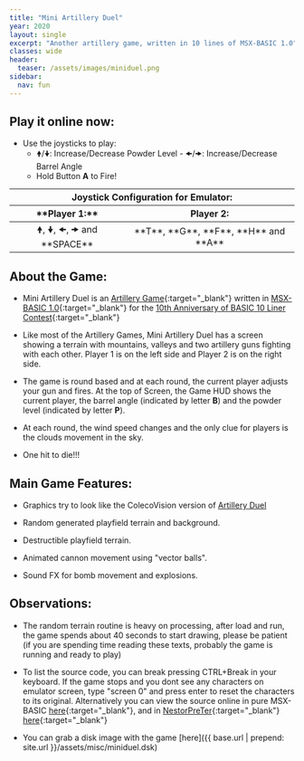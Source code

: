 ```yaml
---
title: "Mini Artillery Duel"
year: 2020
layout: single
excerpt: "Another artillery game, written in 10 lines of MSX-BASIC 1.0"
classes: wide
header:
  teaser: /assets/images/miniduel.png
sidebar:
  nav: fun
---
```


##  Play it online now:

* Use the joysticks to play:
  * &#x1F81D;/&#x1F81F;: Increase/Decrease Powder Level - &#x1F81C;/&#x1F81E;: Increase/Decrease Barrel Angle
  * Hold Button **A** to Fire!

<div id="wmsx" style="text-align: center; margin: 0 auto 0 auto; horizontal-align:middle;">
  <div id="keys">
    <table style="text-align: center; margin: 0 auto 0 auto; horizontal-align:middle; display: initial;">
      <thead>
        <tr>
          <th style="text-align: center;" class="header" colspan="2">Joystick Configuration for Emulator:</th>
        </tr>
        <tr>
          <th style="text-align: center;" class="header" markdown="span">**Player 1:**</th>
          <th style="text-align: center;" class="header" markdown="span">Player 2:</th>
        </tr>
      </thead>
      <tr>
        <td style="text-align: center;" markdown="span">&#x1F81D;, &#x1F81F;, &#x1F81C;, &#x1F81E; and **SPACE**</td>
        <td style="text-align: center;" markdown="span">**T**, **G**, **F**, **H** and **A**</td>
      </tr>
    </table>
  </div>
  <div id="wmsx-screen" style="box-shadow: 2px 2px 10px rgba(0, 0, 0, .7);"></div>
</div>

<script src="{{ base.url | prepend: site.url }}/assets/js/wmsx.js">
</script>
<script>
    WMSX.MACHINE = "MSX1";
    WMSX.DISKA_URL = "{{ base.url | prepend: site.url }}/assets/misc/miniduel.dsk";
    WMSX.BASIC_RUN = "miniduel.bas";
    WMSX.JOYKEYS_MODE = 2;
</script>

## About the Game:

* Mini Artillery Duel is an [Artillery Game](https://en.wikipedia.org/wiki/Artillery_game){:target="_blank"} written in [MSX-BASIC 1.0](https://en.wikipedia.org/wiki/MSX_BASIC){:target="_blank"} for the [10th Anniversary of BASIC 10 Liner Contest](https://gkanold.wixsite.com/homeputerium){:target="_blank"}

* Like most of the Artillery Games, Mini Artillery Duel has a screen showing a terrain with mountains, valleys and two artillery guns fighting with each other. Player 1 is on the left side and Player 2 is on the right side.

* The game is round based and at each round, the current player adjusts your gun and fires. At the top of Screen, the Game HUD shows the current player, the barrel angle (indicated by letter **B**) and the powder level (indicated by letter **P**).

* At each round, the wind speed changes and the only clue for players is the clouds movement in the sky.

* One hit to die!!!

## Main Game Features:

* Graphics try to look like the ColecoVision version of [Artillery Duel](https://www.youtube.com/watch?v=pbw9qYPxxvQ)

* Random generated playfield terrain and background.

* Destructible playfield terrain.

* Animated cannon movement using "vector balls".

* Sound FX for bomb movement and explosions.

## Observations:

* The random terrain routine is heavy on processing, after load and run, the game spends about 40 seconds to start drawing, please be patient (if you are spending time reading these texts, probably the game is running and ready to play)

* To list the source code, you can break pressing CTRL+Break in your keyboard. If the game stops and you dont see any characters on emulator screen, type "screen 0" and press enter to reset the characters to its original. Alternatively you can view the source online in pure MSX-BASIC [here](https://github.com/carluciosk8/msx-basic/blob/master/ten-liners/miniduel.bas){:target="_blank"}, and in [NestorPreTer](https://www.konamiman.com/msx/msx-e.html#nestorpreter){:target="_blank"} [here](https://github.com/carluciosk8/msx-basic/blob/master/ten-liners/miniduel.npr){:target="_blank"}

* You can grab a disk image with the game [here]({{ base.url | prepend: site.url }}/assets/misc/miniduel.dsk)
